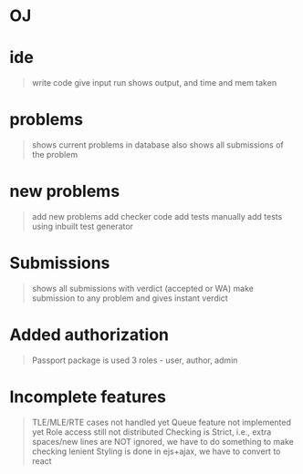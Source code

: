 # OJ

# ide 
 > write code
 > give input
 > run
 > shows output, and time and mem taken

# problems
  > shows current problems in database
  > also shows all submissions of the problem

# new problems
  > add new problems
  > add checker code
  > add tests manually
  > add tests using inbuilt test generator

# Submissions
 > shows all submissions with verdict (accepted or WA)
 > make submission to any problem and gives instant verdict
 
# Added authorization
 > Passport package is used
 > 3 roles - user, author, admin
 
# Incomplete features 
 > TLE/MLE/RTE cases not handled yet
 > Queue feature not implemented yet
 > Role access still not distributed
 > Checking is Strict, i.e., extra spaces/new lines are NOT ignored, we have to do something to make checking lenient
 > Styling is done in ejs+ajax, we have to convert to react
